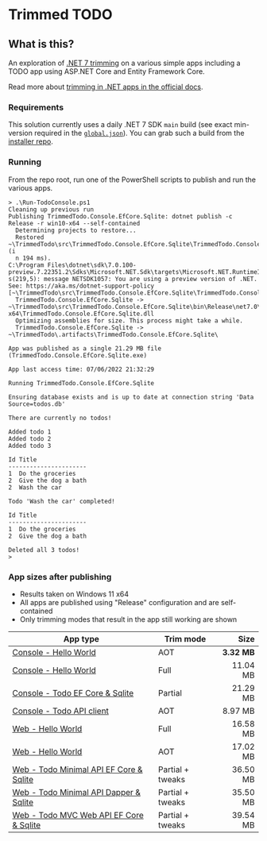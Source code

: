# Trimmed TODO

## What is this?

An exploration of [.NET 7 trimming](https://docs.microsoft.com/dotnet/core/deploying/trimming/prepare-libraries-for-trimming) on a various simple apps including a TODO app using ASP.NET Core and Entity Framework Core.

Read more about [trimming in .NET apps in the official docs](https://docs.microsoft.com/dotnet/core/deploying/trimming/trimming-options#trimming-framework-library-features).

### Requirements

This solution currently uses a daily .NET 7 SDK `main` build (see exact min-version required in the [`global.json`](global.json)). You can grab such a build from the [installer repo](https://github.com/dotnet/installer).

### Running

From the repo root, run one of the PowerShell scripts to publish and run the various apps.

```terminal
> .\Run-TodoConsole.ps1
Cleaning up previous run
Publishing TrimmedTodo.Console.EfCore.Sqlite: dotnet publish -c Release -r win10-x64 --self-contained
  Determining projects to restore...
  Restored ~\TrimmedTodo\src\TrimmedTodo.Console.EfCore.Sqlite\TrimmedTodo.Console.EfCore.Sqlite.csproj (i
  n 194 ms).
C:\Program Files\dotnet\sdk\7.0.100-preview.7.22351.2\Sdks\Microsoft.NET.Sdk\targets\Microsoft.NET.RuntimeIdentifierInference.target
s(219,5): message NETSDK1057: You are using a preview version of .NET. See: https://aka.ms/dotnet-support-policy [~\TrimmedTodo\src\TrimmedTodo.Console.EfCore.Sqlite\TrimmedTodo.Console.EfCore.Sqlite.csproj]
  TrimmedTodo.Console.EfCore.Sqlite -> ~\TrimmedTodo\src\TrimmedTodo.Console.EfCore.Sqlite\bin\Release\net7.0\win-x64\TrimmedTodo.Console.EfCore.Sqlite.dll
  Optimizing assemblies for size. This process might take a while.
  TrimmedTodo.Console.EfCore.Sqlite -> ~\TrimmedTodo\.artifacts\TrimmedTodo.Console.EfCore.Sqlite\

App was published as a single 21.29 MB file (TrimmedTodo.Console.EfCore.Sqlite.exe)

App last access time: 07/06/2022 21:32:29

Running TrimmedTodo.Console.EfCore.Sqlite

Ensuring database exists and is up to date at connection string 'Data Source=todos.db'

There are currently no todos!

Added todo 1
Added todo 2
Added todo 3

Id Title
----------------------
1  Do the groceries
2  Give the dog a bath
2  Wash the car

Todo 'Wash the car' completed!

Id Title
----------------------
1  Do the groceries
2  Give the dog a bath

Deleted all 3 todos!
>
```

### App sizes after publishing

- Results taken on Windows 11 x64
- All apps are published using "Release" configuration and are self-contained
- Only trimming modes that result in the app still working are shown

App type | Trim mode | Size
---------|-----------|----:
[Console - Hello World](/src/HelloWorld.Console/) | AOT | **3.32 MB**
[Console - Hello World](/src/HelloWorld.Console/) | Full | 11.04 MB
[Console - Todo EF Core & Sqlite](/src/TrimmedTodo.Console.EfCore.Sqlite/) | Partial | 21.29 MB
[Console - Todo API client](/src/TrimmedTodo.Console.ApiClient/) | AOT | 8.97 MB
[Web - Hello World](/src/HelloWorld.Web/) | Full | 16.58 MB
[Web - Hello World](/src/HelloWorld.Web/) | AOT | 17.02 MB
[Web - Todo Minimal API EF Core & Sqlite](/src/TrimmedTodo.MinimalApi.EfCore.Sqlite/) | Partial + tweaks | 36.50 MB
[Web - Todo Minimal API Dapper & Sqlite](/src/TrimmedTodo.MinimalApi.EfCore.Sqlite/) | Partial + tweaks | 35.50 MB
[Web - Todo MVC Web API EF Core & Sqlite](/src/TrimmedTodo.WebApi.EfCore.Sqlite/) | Partial + tweaks | 39.54 MB
